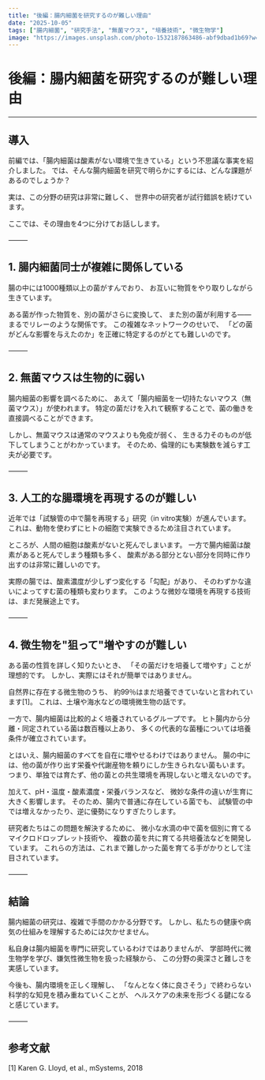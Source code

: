 ```yaml
---
title: "後編：腸内細菌を研究するのが難しい理由"
date: "2025-10-05"
tags: ["腸内細菌", "研究手法", "無菌マウス", "培養技術", "微生物学"]
image: "https://images.unsplash.com/photo-1532187863486-abf9dbad1b69?w=800&h=400&fit=crop"
---
```


# 後編：腸内細菌を研究するのが難しい理由

---

## 導入

前編では、「腸内細菌は酸素がない環境で生きている」という不思議な事実を紹介しました。
では、そんな腸内細菌を研究で明らかにするには、どんな課題があるのでしょうか？

実は、この分野の研究は非常に難しく、
世界中の研究者が試行錯誤を続けています。

ここでは、その理由を4つに分けてお話しします。

⸻

## 1. 腸内細菌同士が複雑に関係している

腸の中には1000種類以上の菌がすんでおり、
お互いに物質をやり取りしながら生きています。

ある菌が作った物質を、別の菌がさらに変換して、
また別の菌が利用する――まるでリレーのような関係です。
この複雑なネットワークのせいで、
「どの菌がどんな影響を与えたのか」を正確に特定するのがとても難しいのです。

⸻

## 2. 無菌マウスは生物的に弱い

腸内細菌の影響を調べるために、
あえて「腸内細菌を一切持たないマウス（無菌マウス）」が使われます。
特定の菌だけを入れて観察することで、菌の働きを直接調べることができます。

しかし、無菌マウスは通常のマウスよりも免疫が弱く、
生きる力そのものが低下してしまうことがわかっています。
そのため、倫理的にも実験数を減らす工夫が必要です。

⸻

## 3. 人工的な腸環境を再現するのが難しい

近年では「試験管の中で腸を再現する」研究（in vitro実験）が進んでいます。
これは、動物を使わずにヒトの細胞で実験できるため注目されています。

ところが、人間の細胞は酸素がないと死んでしまいます。
一方で腸内細菌は酸素があると死んでしまう種類も多く、
酸素がある部分とない部分を同時に作り出すのは非常に難しいのです。

実際の腸では、酸素濃度が少しずつ変化する「勾配」があり、
そのわずかな違いによってすむ菌の種類も変わります。
このような微妙な環境を再現する技術は、まだ発展途上です。

⸻

## 4. 微生物を"狙って"増やすのが難しい

ある菌の性質を詳しく知りたいとき、
「その菌だけを培養して増やす」ことが理想的です。
しかし、実際にはそれが簡単ではありません。

自然界に存在する微生物のうち、
約99％はまだ培養できていないと言われています[1]。
これは、土壌や海水などの環境微生物の話です。

一方で、腸内細菌は比較的よく培養されているグループです。
ヒト腸内から分離・同定されている菌は数百種以上あり、
多くの代表的な菌種については培養条件が確立されています。

とはいえ、腸内細菌のすべてを自在に増やせるわけではありません。
腸の中には、他の菌が作り出す栄養や代謝産物を頼りにしか生きられない菌もいます。
つまり、単独では育たず、他の菌との共生環境を再現しないと増えないのです。

加えて、pH・温度・酸素濃度・栄養バランスなど、
微妙な条件の違いが生育に大きく影響します。
そのため、腸内で普通に存在している菌でも、
試験管の中では増えなかったり、逆に優勢になりすぎたりします。

研究者たちはこの問題を解決するために、
微小な水滴の中で菌を個別に育てるマイクロドロップレット技術や、
複数の菌を共に育てる共培養法などを開発しています。
これらの方法は、これまで難しかった菌を育てる手がかりとして注目されています。

⸻

## 結論

腸内細菌の研究は、複雑で手間のかかる分野です。
しかし、私たちの健康や病気の仕組みを理解するためには欠かせません。

私自身は腸内細菌を専門に研究しているわけではありませんが、
学部時代に微生物学を学び、嫌気性微生物を扱った経験から、
この分野の奥深さと難しさを実感しています。

今後も、腸内環境を正しく理解し、
「なんとなく体に良さそう」で終わらない科学的な知見を積み重ねていくことが、
ヘルスケアの未来を形づくる鍵になると感じています。

⸻

## 参考文献

[1] Karen G. Lloyd, et al., mSystems, 2018
